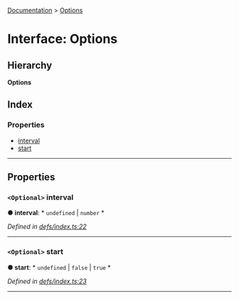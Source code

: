 [Documentation](../README.md) > [Options](../interfaces/options.md)

# Interface: Options

## Hierarchy

**Options**

## Index

### Properties

* [interval](options.md#interval)
* [start](options.md#start)

---

## Properties

<a id="interval"></a>

### `<Optional>` interval

**● interval**: * `undefined` &#124; `number`
*

*Defined in [defs/index.ts:22](https://github.com/dylanaubrey/cachemap/blob/0d04822/packages/reaper/src/defs/index.ts#L22)*

___
<a id="start"></a>

### `<Optional>` start

**● start**: * `undefined` &#124; `false` &#124; `true`
*

*Defined in [defs/index.ts:23](https://github.com/dylanaubrey/cachemap/blob/0d04822/packages/reaper/src/defs/index.ts#L23)*

___

